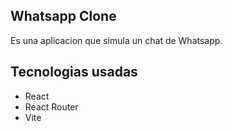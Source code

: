 ## Whatsapp Clone

Es una aplicacion que simula un chat de Whatsapp.

## Tecnologias usadas

- React
- React Router
- Vite